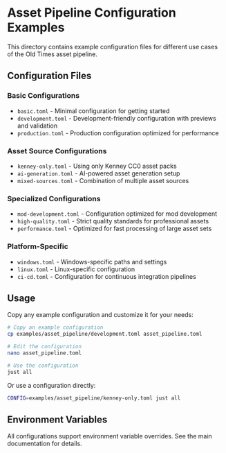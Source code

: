 # Asset Pipeline Configuration Examples

This directory contains example configuration files for different use cases of the Old Times asset pipeline.

## Configuration Files

### Basic Configurations
- `basic.toml` - Minimal configuration for getting started
- `development.toml` - Development-friendly configuration with previews and validation
- `production.toml` - Production configuration optimized for performance

### Asset Source Configurations
- `kenney-only.toml` - Using only Kenney CC0 asset packs
- `ai-generation.toml` - AI-powered asset generation setup
- `mixed-sources.toml` - Combination of multiple asset sources

### Specialized Configurations
- `mod-development.toml` - Configuration optimized for mod development
- `high-quality.toml` - Strict quality standards for professional assets
- `performance.toml` - Optimized for fast processing of large asset sets

### Platform-Specific
- `windows.toml` - Windows-specific paths and settings
- `linux.toml` - Linux-specific configuration
- `ci-cd.toml` - Configuration for continuous integration pipelines

## Usage

Copy any example configuration and customize it for your needs:

```bash
# Copy an example configuration
cp examples/asset_pipeline/development.toml asset_pipeline.toml

# Edit the configuration
nano asset_pipeline.toml

# Use the configuration
just all
```

Or use a configuration directly:

```bash
CONFIG=examples/asset_pipeline/kenney-only.toml just all
```

## Environment Variables

All configurations support environment variable overrides. See the main documentation for details.